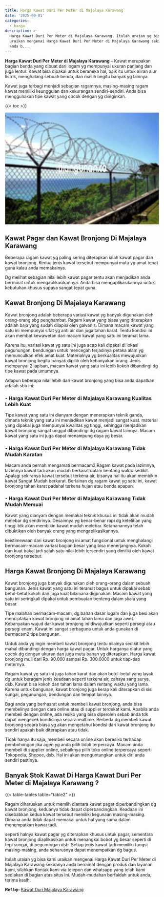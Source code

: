 ```yaml
---
title: Harga Kawat Duri Per Meter di Majalaya Karawang
date: '2025-09-01'
categories:
  - harga
description: >-
  Harga Kawat Duri Per Meter di Majalaya Karawang. Itulah uraian yg bisa kami
  uraikan mengenai Harga Kawat Duri Per Meter di Majalaya Karawang sekiranya
  anda b...
---
```


**Harga Kawat Duri Per Meter di Majalaya Karawang** – Kawat merupakan bagian benda yang dibuat dari logam yg mempunyai ukuran panjang dan juga lentur. Kawat bisa dipakai untuk beraneka hal, baik itu untuk aliran alur listrik, menghalang sebuah benda, dan masih begitu banyak yg lainnya.

Kawat juga terbagi menjadi sebagian ragamnya, masing-masing ragam kawat memiliki keunggulan dan kekurangan sendiri-sendiri. Anda bisa menggunakan tipe kawat yang cocok dengan yg diinginkan.

{{< toc >}}

![Harga Kawat Duri Per Meter di Majalaya Karawang](/images/jual-kawat-murah46.png)

## Kawat Pagar dan Kawat Bronjong Di Majalaya Karawang

Beberapa ragam kawat yg paling sering diterapkan ialah kawat pagar dan kawat bronjong. Kedua jenis kawat tersebut mempunyai mutu yg amat tepat guna kalau anda memakainya.

Dg melihat sebagian nilai lebih kawat pagar tentu akan menjadikan anda berminat untuk mengaplikasikannya. Anda bisa mengaplikasikannya untuk kebutuhan khusus supaya sangat tepat guna.

## Kawat Bronjong Di Majalaya Karawang

Kawat bronjong adalah beberapa variasi kawat yg banyak digunakan oleh orang-orang sbg penghambat. Ragam kawat yang biasa yang diterapkan adalah baja yang sudah dilapisi oleh galvanis. Dimana macam kawat yang satu ini mempunyai sifat yg anti air dan juga tahan karat. Tentu kondisi ini akan membat kewawetan dari macam kawat yang satu ini teramat lama.

Karena itu, variasi kawat yg satu ini juga acap kali dipakai di lokasi pegunungan, bendungan untuk mencegah terjadinya petaka alam yg memunculkan efek amat kuat. Materialnya yg berkualitas mewujudkan kawat bronjong begitu banyak dipilih oleh kebanyakan orang. Jenis mempunyai 2 lapisan, macam kawat yang satu ini lebih kokoh dibandingi dg tipe kawat pada umumnya.

Adapun beberapa nilai lebih dari kawat bronjong yang bisa anda dapatkan adalah sbb ini:

### \- Harga Kawat Duri Per Meter di Majalaya Karawang Kualitas Lebih Kuat

Tipe kawat yang satu ini dianyam dengan menerapkan teknik ganda, dimana teknik yang satu ini menjadikan kawat menjadi sangat kuat. material yang dipakai juga mempunyai kwalitas yg tinggi, sehingga menjadikan kawat bronjong sangat unggul dibandingi dg ragam kawat lainnya. Macam kawat yang satu ini juga dapat menampung daya yg besar.

### \- Harga Kawat Duri Per Meter di Majalaya Karawang Tidak Mudah Karatan

Macam anda pernah mengamati bermacam2 Ragam kawat pada lazimnya, lazimnya kawat tadi akan mudah berkarat dalam bentang waktu sedikit. Apalagi sekiranya kawat tersebut terkena air, bisanya hal itu akan membikin kawat Sangat Mudah berkarat. Berlainan dg ragam kawat yg satu ini, kawat bronjong tahan karat padahal terkena hujan atau benda apapun.

### \- Harga Kawat Duri Per Meter di Majalaya Karawang Tidak Mudah Memuai

Kawat yang dianyam dengan memakai teknik khusus ini tidak akan mudah melebar dg sendirinya. Desainnya yg benar-benar rapi dg ketelitian yang tinggi tdk akan membikin kawat mudah melebar. Ketahanannya telah dibuktikan oleh banyak orang yang mengaplikasikannya.

keistimewaan dari kawat bronjong ini amat fungsional untuk menghalangi bermacam-macam variasi bagian besar yang bisa menerjangnya. Kokoh dan kuat bakal jadi salah satu nilai lebih tersendiri yang dimiliki oleh kawat bronjong tersebut.

## Harga Kawat Bronjong Di Majalaya Karawang

Kawat bronjong juga banyak digunakan oleh orang-orang dalam sebuah bangunan. Jenis kawat yang satu ini teramat bagus untuk dipakai sebab betul-betul kokoh dan juga kuat bilamana digunakan. Macam kawat yang satu ini seringkali dipakai untuk pembuatan benteng dalam skala yang besar.

Tipe malahan bermacam-macam, dg bahan dasar logam dan juga besi akan menciptakan kawat bronjong ini amat tahan lama dan juga awet. Kebanyakan wujud dar kawat bronjong ini diwujudkan seperti persegi atau persegi enam. Kawat ini sangat serbaguna untuk anda gunakan di bermacam2 tipe bangunan.

Untuk anda yg ingin membeli kawat bronjong tentu nilainya sedikit lebih mahal dibandingi dengan harga kawat pagar. Untuk harganya diatur yang cocok dg dengan ukuran dan juga mutu bahan yg diterapkan. Harga kawat bronjong muli dari Rp. 90.000 sampai Rp. 300.0000 untuk tiap-tiap meternya.

Ragam kawat yg satu ini juga tahan karat dan akan betul-betul yang layak dg untuk beragam jenis keadaan seperti terkena air, cahaya sang surya, dsb. Kawat bisa kokoh dan tahan lama dalam rentang waktu yang lama. Karena untuk bangunan, kawat bronjong juga kerap kali diterapkan di sisi sungai, pegunungan, bendungan dan tempat lainnya.

Bagi anda yang berhasrat untuk membeli kawat bronjong, anda bisa membelinya dengan cara online atau di supplier terdekat kami. Apabila anda membeli dengan online, ada resiko yang bisa diperoleh sebab anda tdk dapat mengecek kondisinya secara realtime. Berbeda dg membeli kawat bronjong secara biasa yg akan mengetahui kondisi dari kawat bronjong itu sendiri apakah baik diterapkan atau tidak.

Tidak hanya itu saja, membeli secara online akan beresiko terhadap pembohongan jika agen yg anda pilih tidak terpercaya. Macam anda membeli di supplier online, sebaiknya pilih toko online terpercaya seperti Tokopedia, Shopee, dsb. Hal ini akan menguntungkan untuk diri anda sendiri pastinya.

## Banyak Stok Kawat Di Harga Kawat Duri Per Meter di Majalaya Karawang ?

{{< table-tables table="table2" >}}

Ragam diharuskan untuk memlih diantara kawat pagar diperbandingkan dg kawat bronjong, keduanya tidak dapat diperbandingkan. Keadaan ini disebabkan kedua kawat tersebut memiliki kegunaan masing-masing. Dimana anda tidak dapat memakai untuk hal yang sama dalam menempatkan kawat tadi.

seperti halnya kawat pagar yg diterapkan khusus untuk pagar, sementara kawat bronjong diaplikasikan untuk menangkal bobot yg besar seperti di tepi sungai, di pegunungan dsb. Setiap jenis kawat tadi memiliki fungsi masing-masing, anda seharusnya dapat menempatkan dg bagus.

Itulah uraian yg bisa kami uraikan mengenai Harga Kawat Duri Per Meter di Majalaya Karawang sekiranya anda berminat dengan produk dan layanan kami, silahkan Kontak kami via telepon dan whatsapp yang telah kami sediakan di bagian atas situs ini. Mudah-mudahan berfaidah untuk anda, terima kasih.

**Ref by:** [Kawat Duri Majalaya Karawang](https://id.wikipedia.org/wiki/Kawat)
